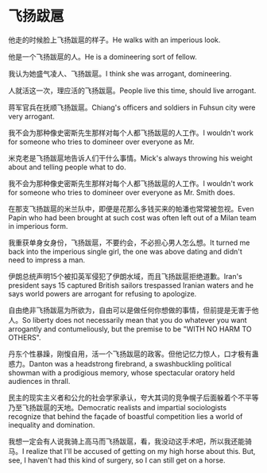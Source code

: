 # 飞扬跋扈

<p><span class="chinese">他走的时候脸上飞扬跋扈的样子。</span><span class="english">He walks with an imperious look.</span></p>

<p><span class="chinese">他是一个飞扬跋扈的人。</span><span class="english">He is a domineering sort of fellow.</span></p>

<p><span class="chinese">我认为她盛气凌人、飞扬跋扈。</span><span class="english">I think she was arrogant, domineering.</span></p>

<p><span class="chinese">人就活这一次，理应活的飞扬跋扈。</span><span class="english">People live this time, should live arrogant.</span></p>

<p><span class="chinese">蒋军官兵在抚顺飞扬跋扈。</span><span class="english">Chiang's officers and soldiers in Fuhsun city were very arrogant.</span></p>

<p><span class="chinese">我不会为那种像史密斯先生那样对每个人都飞扬跋扈的人工作。</span><span class="english">I wouldn't work for someone who tries to domineer over everyone as Mr.</span></p>

<p><span class="chinese">米克老是飞扬跋扈地告诉人们干什么事情。</span><span class="english">Mick's always throwing his weight about and telling people what to do.</span></p>

<p><span class="chinese">我不会为那种像史密斯先生那样对每个人都飞扬跋扈的人工作。</span><span class="english">I wouldn't work for someone who tries to domineer over everyone as Mr. Smith does.</span></p>

<p><span class="chinese">在那支飞扬跋扈的米兰队中，即便是花那么多钱买来的帕潘也常常被忽视。</span><span class="english">Even Papin who had been brought at such cost was often left out of a Milan team in imperious form.</span></p>

<p><span class="chinese">我重获单身女身份，飞扬跋扈，不要约会，不必担心男人怎么想。</span><span class="english">It turned me back into the imperious single girl, the one was above dating and didn't need to impress a man.</span></p>

<p><span class="chinese">伊朗总统声明15个被扣英军侵犯了伊朗水域，而且飞扬跋扈拒绝道歉。</span><span class="english">Iran's president says 15 captured British sailors trespassed Iranian waters and he says world powers are arrogant for refusing to apologize.</span></p>

<p><span class="chinese">自由绝非飞扬跋扈为所欲为，自由可以是做任何你想做的事情，但前提是无害于他人。</span><span class="english">So liberty does not necessarily mean that you do whatever you want arrogantly and contumeliously, but the premise to be "WITH NO HARM TO OTHERS".</span></p>

<p><span class="chinese">丹东个性暴躁，刚愎自用，活一个飞扬跋扈的政客。但他记忆力惊人，口才极有蛊惑力。</span><span class="english">Danton was a headstrong firebrand, a swashbuckling political showman with a prodigious memory, whose spectacular oratory held audiences in thrall.</span></p>

<p><span class="chinese">民主的现实主义者和公允的社会学家承认，夸大其词的竞争幌子后面躲着个不平等乃至飞扬跋扈的天地。</span><span class="english">Democratic realists and impartial sociologists recognize that behind the façade of boastful competition lies a world of inequality and domination.</span></p>

<p><span class="chinese">我想一定会有人说我骑上高马而飞扬跋扈，看，我没动这手术吧，所以我还能骑马。</span><span class="english">I realize that I'll be accused of getting on my high horse about this. But, see, I haven't had this kind of surgery, so I can still get on a horse.</span></p>

